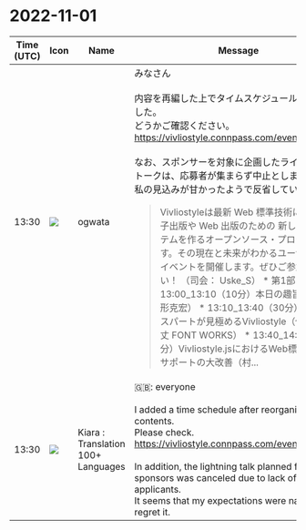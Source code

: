 # 2022-11-01

|Time (UTC)|Icon|Name|Message|
|---|---|---|---|
|13:30|![](https://avatars.slack-edge.com/2019-11-22/845042642576_070441337abaca9fb7b3_72.png)|ogwata|みなさん<br><br>内容を再編した上でタイムスケジュールを加えました。<br>どうかご確認ください。<br><https://vivliostyle.connpass.com/event/264332/><br><br>なお、スポンサーを対象に企画したライトニングトークは、応募者が集まらず中止としました。<br>私の見込みが甘かったようで反省しています。<br><blockquote>Vivliostyleは最新 Web 標準技術により、電子出版や Web 出版のための 新しい組版システムを作るオープンソース・プロジェクトです。その現在と未来がわかるユーザ／開発者イベントを開催します。ぜひご参加ください！ （司会： Uske_S） * 第1部 * 13:00_13:10（10分）本日の趣旨説明（小形克宏） * 13:10_13:40（30分）CSSエキスパートが見極めるVivliostyle（仮）（鈴木丈 FONT WORKS） * 13:40_14:10（30分）Vivliostyle.jsにおけるWeb標準、CSSサポートの大改善（村...</blockquote>|
|13:30|![](https://avatars.slack-edge.com/2021-08-02/2324149410423_2aa7423c4133ecb9f168_72.png)|Kiara : Translation 100+ Languages|🇬🇧: everyone<br><br>I added a time schedule after reorganizing the contents.<br>Please check.<br><https://vivliostyle.connpass.com/event/264332/><br><br>In addition, the lightning talk planned for sponsors was canceled due to lack of applicants.<br>It seems that my expectations were naive and I regret it.|
